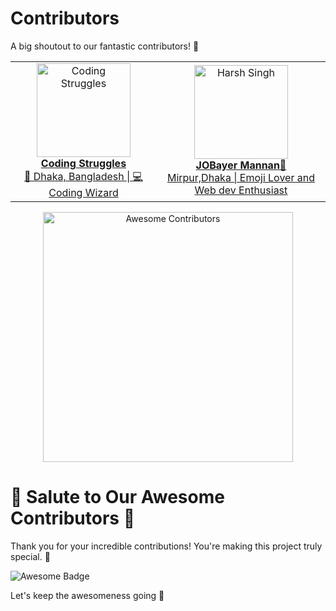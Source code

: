 # Contributors

A big shoutout to our fantastic contributors! 🎉

<!-- contributor heros table  -->
<div>
<table>
    <tr>
        <td align="center">
            <a href="https://github.com/coding-struggles">
                <img src="https://avatars.githubusercontent.com/u/146979710?v=4" width="150" height="150" alt="Coding Struggles">
                <br>
                <strong>Coding Struggles</strong>
                <br>
                🚀 Dhaka, Bangladesh | 💻 Coding Wizard
            </a>
        </td>
        <td align="center">
            <a href="https://github.com/jobayermannan">
                <img src="https://avatars.githubusercontent.com/u/121758551?v=4" width="150" height="150" alt="Harsh Singh">
                <br>
                <strong>JOBayer Mannan🦅</strong>
                <br>
              Mirpur,Dhaka | Emoji Lover and Web dev Enthusiast
            </a>
        </td>
       </tr>  
    
   
    
</table>
</div>
<!-- End of Contributor heros  Table -->
<p align="center">
  <img src="https://avatars.githubusercontent.com/u/121758551?v=4" alt="Awesome Contributors" width="400">
</p>

# 🚀 Salute to Our Awesome Contributors 🚀

Thank you for your incredible contributions! You're making this project truly special. 🙌

![Awesome Badge](https://img.shields.io/badge/Awesome-Yes-brightgreen)



Let's keep the awesomeness going 🦄


